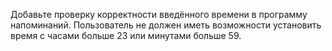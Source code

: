 Добавьте проверку корректности введённого времени в программу напоминаний. 
Пользователь не должен иметь возможности установить время с часами больше 23 или минутами больше 59.

